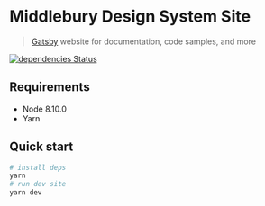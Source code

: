 # Middlebury Design System Site
> [Gatsby](https://gatsbyjs.org) website for documentation, code samples, and more

[![dependencies Status](https://david-dm.org/middlebury/design-system/status.svg?path=site)](https://david-dm.org/middlebury/design-system?path=site)

## Requirements
- Node 8.10.0
- Yarn

## Quick start

```bash
# install deps
yarn
# run dev site
yarn dev
```

